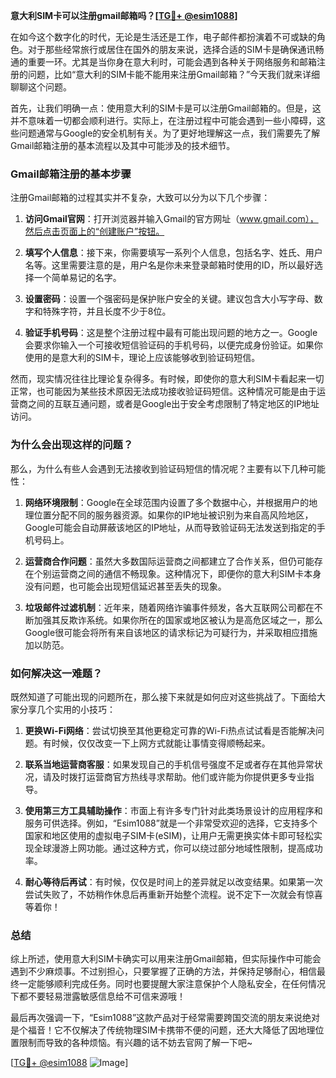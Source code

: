 **意大利SIM卡可以注册gmail邮箱吗？[[TG💪+ @esim1088](https://t.me/s/esim1088)]**

在如今这个数字化的时代，无论是生活还是工作，电子邮件都扮演着不可或缺的角色。对于那些经常旅行或居住在国外的朋友来说，选择合适的SIM卡是确保通讯畅通的重要一环。尤其是当你身在意大利时，可能会遇到各种关于网络服务和邮箱注册的问题，比如“意大利的SIM卡能不能用来注册Gmail邮箱？”今天我们就来详细聊聊这个问题。

首先，让我们明确一点：使用意大利的SIM卡是可以注册Gmail邮箱的。但是，这并不意味着一切都会顺利进行。实际上，在注册过程中可能会遇到一些小障碍，这些问题通常与Google的安全机制有关。为了更好地理解这一点，我们需要先了解Gmail邮箱注册的基本流程以及其中可能涉及的技术细节。

### Gmail邮箱注册的基本步骤

注册Gmail邮箱的过程其实并不复杂，大致可以分为以下几个步骤：

1. **访问Gmail官网**：打开浏览器并输入Gmail的官方网址（www.gmail.com），然后点击页面上的“创建账户”按钮。
   
2. **填写个人信息**：接下来，你需要填写一系列个人信息，包括名字、姓氏、用户名等。这里需要注意的是，用户名是你未来登录邮箱时使用的ID，所以最好选择一个简单易记的名字。

3. **设置密码**：设置一个强密码是保护账户安全的关键。建议包含大小写字母、数字和特殊字符，并且长度不少于8位。

4. **验证手机号码**：这是整个注册过程中最有可能出现问题的地方之一。Google会要求你输入一个可接收短信验证码的手机号码，以便完成身份验证。如果你使用的是意大利的SIM卡，理论上应该能够收到验证码短信。

然而，现实情况往往比理论复杂得多。有时候，即使你的意大利SIM卡看起来一切正常，也可能因为某些技术原因无法成功接收验证码短信。这种情况可能是由于运营商之间的互联互通问题，或者是Google出于安全考虑限制了特定地区的IP地址访问。

### 为什么会出现这样的问题？

那么，为什么有些人会遇到无法接收到验证码短信的情况呢？主要有以下几种可能性：

1. **网络环境限制**：Google在全球范围内设置了多个数据中心，并根据用户的地理位置分配不同的服务器资源。如果你的IP地址被识别为来自高风险地区，Google可能会自动屏蔽该地区的IP地址，从而导致验证码无法发送到指定的手机号码上。

2. **运营商合作问题**：虽然大多数国际运营商之间都建立了合作关系，但仍可能存在个别运营商之间的通信不畅现象。这种情况下，即便你的意大利SIM卡本身没有问题，也可能会出现短信延迟甚至丢失的现象。

3. **垃圾邮件过滤机制**：近年来，随着网络诈骗事件频发，各大互联网公司都在不断加强其反欺诈系统。如果你所在的国家或地区被认为是高危区域之一，那么Google很可能会将所有来自该地区的请求标记为可疑行为，并采取相应措施加以防范。

### 如何解决这一难题？

既然知道了可能出现的问题所在，那么接下来就是如何应对这些挑战了。下面给大家分享几个实用的小技巧：

1. **更换Wi-Fi网络**：尝试切换至其他更稳定可靠的Wi-Fi热点试试看是否能解决问题。有时候，仅仅改变一下上网方式就能让事情变得顺畅起来。

2. **联系当地运营商客服**：如果发现自己的手机信号强度不足或者存在其他异常状况，请及时拨打运营商官方热线寻求帮助。他们或许能为你提供更多专业指导。

3. **使用第三方工具辅助操作**：市面上有许多专门针对此类场景设计的应用程序和服务可供选择。例如，“Esim1088”就是一个非常受欢迎的选择，它支持多个国家和地区使用的虚拟电子SIM卡(eSIM)，让用户无需更换实体卡即可轻松实现全球漫游上网功能。通过这种方式，你可以绕过部分地域性限制，提高成功率。

4. **耐心等待后再试**：有时候，仅仅是时间上的差异就足以改变结果。如果第一次尝试失败了，不妨稍作休息后再重新开始整个流程。说不定下一次就会有惊喜等着你！

### 总结

综上所述，使用意大利SIM卡确实可以用来注册Gmail邮箱，但实际操作中可能会遇到不少麻烦事。不过别担心，只要掌握了正确的方法，并保持足够耐心，相信最终一定能够顺利完成任务。同时也要提醒大家注意保护个人隐私安全，在任何情况下都不要轻易泄露敏感信息给不可信来源哦！

最后再次强调一下，“Esim1088”这款产品对于经常需要跨国交流的朋友来说绝对是个福音！它不仅解决了传统物理SIM卡携带不便的问题，还大大降低了因地理位置限制而导致的各种烦恼。有兴趣的话不妨去官网了解一下吧~

[[TG💪+ @esim1088](https://t.me/s/esim1088) ![Image](https://i.postimg.cc/4NQfJmqS/Snipaste-2025-05-13-00-14-12.png)]